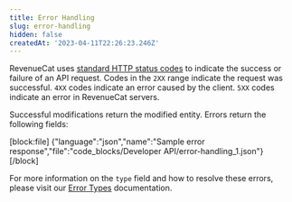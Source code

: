 ```yaml
---
title: Error Handling
slug: error-handling
hidden: false
createdAt: '2023-04-11T22:26:23.246Z'
---
```

RevenueCat uses [standard HTTP status codes](https://rcv2.readme.io/reference/error-codes) to indicate the success or failure of an API request. Codes in the `2XX` range indicate the request was successful. `4XX` codes indicate an error caused by the client. `5XX` codes indicate an error in RevenueCat servers.

Successful modifications return the modified entity. Errors return the following fields:

[block:file]
{"language":"json","name":"Sample error response","file":"code_blocks/Developer API/error-handling_1.json"}
[/block]

For more information on the `type` field and how to resolve these errors, please visit our [Error Types](ref:error-types) documentation.